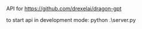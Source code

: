 API for https://github.com/drexelai/dragon-gpt

to start api in development mode:
python .\server.py
